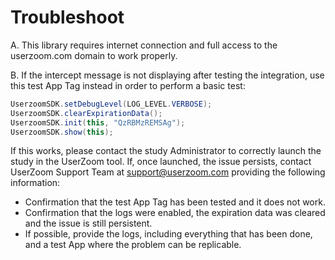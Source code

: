 # Troubleshoot

A. This library requires internet connection and full access to the userzoom.com domain to work properly.

B. If the intercept message is not displaying after testing the integration, use this test App Tag instead in order to perform a basic test:

```Java
UserzoomSDK.setDebugLevel(LOG_LEVEL.VERBOSE);
UserzoomSDK.clearExpirationData();
UserzoomSDK.init(this, "QzRBMzREMSAg"); 
UserzoomSDK.show(this);
```

If this works, please contact the study Administrator to correctly launch the study in the UserZoom tool. If, once launched, the issue persists, contact UserZoom Support Team at [support@userzoom.com][tickets] providing the following information:

* Confirmation that the test App Tag has been tested and it does not work.
* Confirmation that the logs were enabled, the expiration data was cleared and the issue is still persistent.
* If possible, provide the logs, including everything that has been done, and a test App where the problem can be replicable.

[tickets]: support@userzoom.com